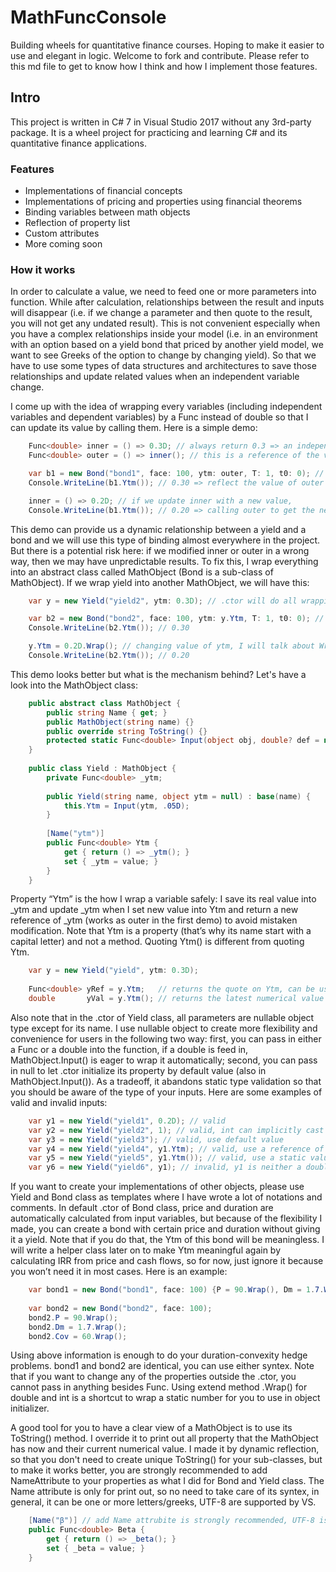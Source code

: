 # MathFuncConsole
Building wheels for quantitative finance courses. Hoping to make it easier to use and elegant in logic. Welcome to fork and contribute. Please refer to this md file to get to know how I think and how I implement those features.

## Intro
This project is written in C# 7 in Visual Studio 2017 without any 3rd-party package. It is a wheel project for practicing and learning C# and its quantitative finance applications. 

### Features 
- Implementations of financial concepts
- Implementations of pricing and properties using financial theorems
- Binding variables between math objects
- Reflection of property list
- Custom attributes 
- More coming soon

### How it works

In order to calculate a value, we need to feed one or more parameters into function. While after calculation, relationships between the result and inputs will disappear (i.e. if we change a parameter and then quote to the result, you will not get any undated result). This is not convenient especially when you have a complex relationships inside your model (i.e. in an environment with an option based on a yield bond that priced by another yield model, we want to see Greeks of the option to change by changing yield). So that we have to use some types of data structures and architectures to save those relationships and update related values when an independent variable change.

I come up with the idea of wrapping every variables (including independent variables and dependent variables) by a Func<double> instead of double so that I can update its value by calling them. Here is a simple demo:


```C#
    Func<double> inner = () => 0.3D; // always return 0.3 => an independent variable with value of 0.3
    Func<double> outer = () => inner(); // this is a reference of the varible

    var b1 = new Bond("bond1", face: 100, ytm: outer, T: 1, t0: 0); // ignore what is it for a second, just look at the quote of outer
    Console.WriteLine(b1.Ytm()); // 0.30 => reflect the value of outer which is to seek for value of inner 

    inner = () => 0.2D; // if we update inner with a new value,
    Console.WriteLine(b1.Ytm()); // 0.20 => calling outer to get the new quote of inner 
```

This demo can provide us a dynamic relationship between a yield and a bond and we will use this type of binding almost everywhere in the project. But there is a potential risk here: if we modified inner or outer in a wrong way, then we may have unpredictable results. To fix this, I wrap everything into an abstract class called MathObject (Bond is a sub-class of MathObject). If we wrap yield into another MathObject, we will have this:

```C#
    var y = new Yield("yield2", ytm: 0.3D); // .ctor will do all wrapping for us

    var b2 = new Bond("bond2", face: 100, ytm: y.Ytm, T: 1, t0: 0); // quoting on ytm in yield
    Console.WriteLine(b2.Ytm()); // 0.30

    y.Ytm = 0.2D.Wrap(); // changing value of ytm, I will talk about Wrap() in a second
    Console.WriteLine(b2.Ytm()); // 0.20
```

This demo looks better but what is the mechanism behind? Let's have a look into the MathObject class:

```C#
    public abstract class MathObject {
        public string Name { get; } 
        public MathObject(string name) {}
        public override string ToString() {}
        protected static Func<double> Input(object obj, double? def = null) {}
    }
    
    public class Yield : MathObject {
        private Func<double> _ytm;
        
        public Yield(string name, object ytm = null) : base(name) {
            this.Ytm = Input(ytm, .05D);
        }
        
        [Name("ytm")]
        public Func<double> Ytm {
            get { return () => _ytm(); }
            set { _ytm = value; }
        }
    }
```
Property “Ytm” is the how I wrap a variable safely: I save its real value into _ytm and update _ytm when I set new value into Ytm and return a new reference of _ytm (works as outer in the first demo) to avoid mistaken modification. Note that Ytm is a property (that’s why its name start with a capital letter) and not a method. Quoting Ytm() is different from quoting Ytm.

```C#
    var y = new Yield("yield", ytm: 0.3D);
    
    Func<double> yRef = y.Ytm;   // returns the quote on Ytm, can be used to build up new connections
    double       yVal = y.Ytm(); // returns the latest numerical value of Ytm
```
Also note that in the .ctor of Yield class, all parameters are nullable object type except for its name. I use nullable object to create more flexibility and convenience for users in the following two way: first, you can pass in either a Func<double> or a double into the function, if a double is feed in, MathObject.Input() is eager to wrap it automatically; second, you can pass in null to let .ctor initialize its property by default value (also in MathObject.Input()). As a tradeoff, it abandons static type validation so that you should be aware of the type of your inputs. Here are some examples of valid and invalid inputs:

```C#
    var y1 = new Yield("yield1", 0.2D); // valid
    var y2 = new Yield("yield2", 1); // valid, int can implicitly cast to double
    var y3 = new Yield("yield3"); // valid, use default value
    var y4 = new Yield("yield4", y1.Ytm); // valid, use a reference of another variable
    var y5 = new Yield("yield5", y1.Ytm()); // valid, use a static value of another variable, won't update with y1
    var y6 = new Yield("yield6", y1); // invalid, y1 is neither a double or a Func<double>
```

If you want to create your implementations of other objects, please use Yield and Bond class as templates where I have wrote a lot of notations and comments. In default .ctor of Bond class, price and duration are automatically calculated from input variables, but because of the flexibility I made, you can create a bond with certain price and duration without giving it a yield. Note that if you do that, the Ytm of this bond will be meaningless. I will write a helper class later on to make Ytm meaningful again by calculating IRR from price and cash flows, so for now, just ignore it because you won’t need it in most cases. Here is an example:

```C#
    var bond1 = new Bond("bond1", face: 100) {P = 90.Wrap(), Dm = 1.7.Wrap(), Cov = 60.Wrap()};
    
    var bond2 = new Bond("bond2", face: 100);
    bond2.P = 90.Wrap();
    bond2.Dm = 1.7.Wrap();
    bond2.Cov = 60.Wrap();
```

Using above information is enough to do your duration-convexity hedge problems. bond1 and bond2 are identical, you can use either syntex. Note that if you want to change any of the properties outside the .ctor, you cannot pass in anything besides Func<double>. Using extend method .Wrap() for double and int is a shortcut to wrap a static number for you to use in object initializer.

A good tool for you to have a clear view of a MathObject is to use its ToString() method. I override it to print out all property that the MathObject has now and their current numerical value. I made it by dynamic reflection, so that you don't need to create unique ToString() for your sub-classes, but to make it works better, you are strongly recommended to add NameAttribute to your properties as what I did for Bond and Yield class. The Name attribute is only for print out, so no need to take care of its syntex, in general, it can be one or more letters/greeks, UTF-8 are supported by VS.

```C#
    [Name("β")] // add Name attrubite is strongly recommended, UTF-8 is supported
    public Func<double> Beta {
        get { return () => _beta(); }
        set { _beta = value; }
    }
```
